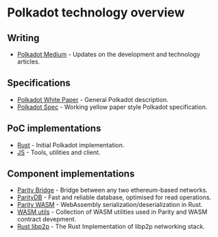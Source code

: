 # Polkadot technology overview

## Writing
- [Polkadot Medium](https://medium.com/polkadot-network) - Updates on the development and technology articles.

## Specifications
- [Polkadot White Paper](https://github.com/w3f/polkadot-white-paper/raw/master/PolkaDotPaper.pdf) - General Polkadot description.
- [Polkadot Spec](https://github.com/w3f/polkadot-spec/blob/master/spec.md) - Working yellow paper style Polkadot specification.

## PoC implementations
- [Rust](https://github.com/paritytech/polkadot) - Initial Polkadot implementation.
- [JS](https://polkadot.js.org/) - Tools, utilities and client.

## Component implementations
- [Parity Bridge](https://github.com/paritytech/parity-bridge) - Bridge between any two ethereum-based networks.
- [ParityDB](https://github.com/paritytech/paritydb) - Fast and reliable database, optimised for read operations.
- [Parity WASM](https://github.com/paritytech/parity-wasm) - WebAssembly serialization/deserialization in Rust.
- [WASM utils](https://github.com/paritytech/wasm-utils) - Collection of WASM utilities used in Parity and WASM contract devepment.
- [Rust libp2p](https://github.com/libp2p/rust-libp2p) - The Rust Implementation of libp2p networking stack.
